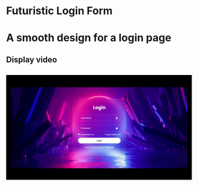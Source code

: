 <h1> Futuristic Login Form <h1>

A smooth design for a login page

<h2> Display video <h2>

![](screen.gif.gif)